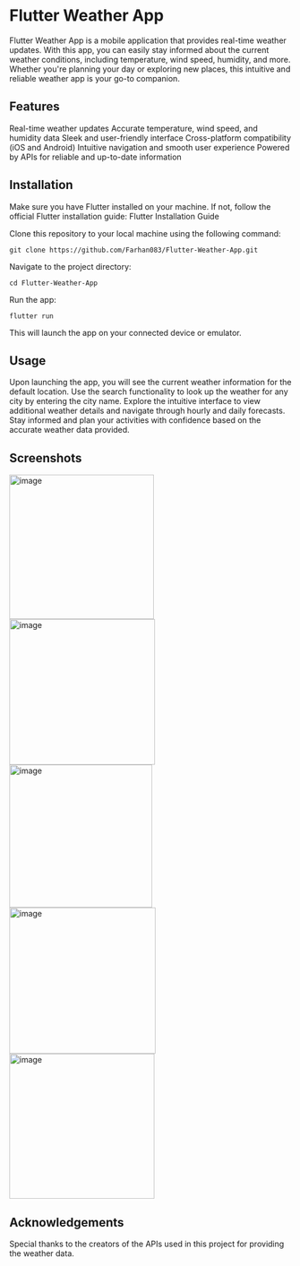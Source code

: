 # Flutter Weather App

Flutter Weather App is a mobile application that provides real-time weather updates. With this app, you can easily stay informed about the current weather conditions, including temperature, wind speed, humidity, and more. Whether you're planning your day or exploring new places, this intuitive and reliable weather app is your go-to companion.

## Features

Real-time weather updates
Accurate temperature, wind speed, and humidity data
Sleek and user-friendly interface
Cross-platform compatibility (iOS and Android)
Intuitive navigation and smooth user experience
Powered by APIs for reliable and up-to-date information

## Installation

Make sure you have Flutter installed on your machine. If not, follow the official Flutter installation guide: Flutter Installation Guide

Clone this repository to your local machine using the following command:

```console
git clone https://github.com/Farhan083/Flutter-Weather-App.git
```

Navigate to the project directory:

```console
cd Flutter-Weather-App
```

Run the app:

```console
flutter run
```

This will launch the app on your connected device or emulator.

## Usage

Upon launching the app, you will see the current weather information for the default location.
Use the search functionality to look up the weather for any city by entering the city name.
Explore the intuitive interface to view additional weather details and navigate through hourly and daily forecasts.
Stay informed and plan your activities with confidence based on the accurate weather data provided.

## Screenshots
<img width="258" alt="image" src="https://github.com/Farhan083/Flutter-Weather-App/assets/74817771/3a1cdae5-97d4-4ba8-8a32-3e9c9f7c55c2">

<img width="260" alt="image" src="https://github.com/Farhan083/Flutter-Weather-App/assets/74817771/b606b086-30b5-4bc1-919b-3da844110ea5">

<img width="255" alt="image" src="https://github.com/Farhan083/Flutter-Weather-App/assets/74817771/a21b6e0e-05a6-4746-81fb-9db1090b66be">

<img width="261" alt="image" src="https://github.com/Farhan083/Flutter-Weather-App/assets/74817771/d769388a-41c0-4ce1-90d9-78708b1c771a">

<img width="259" alt="image" src="https://github.com/Farhan083/Flutter-Weather-App/assets/74817771/1fec129b-9000-407c-aa23-5c5cddca7213">



## Acknowledgements
Special thanks to the creators of the APIs used in this project for providing the weather data.
